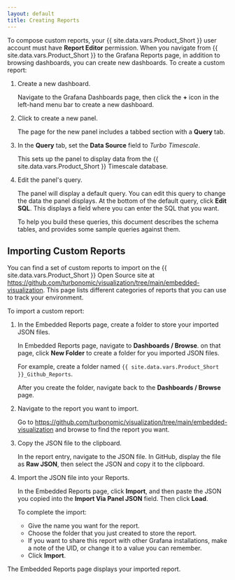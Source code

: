 ```yaml
---
layout: default
title: Creating Reports
---
```


To compose custom reports, your {{ site.data.vars.Product_Short }} user account must have 
**Report Editor** permission. When you navigate from {{ site.data.vars.Product_Short }} to the 
Grafana Reports page, in addition to browsing dashboards, you can create new dashboards. To 
create a custom report:

1. Create a new dashboard.
   
   Navigate to the Grafana Dashboards page, then click the **+** icon in the left-hand 
   menu bar to create a new dashboard.
   
2. Click to create a new panel.
   
   The page for the new panel includes a tabbed section with a **Query** tab.
   
3. In the **Query** tab, set the **Data Source** field to _Turbo Timescale_.
   
   This sets up the panel to display data from the {{ site.data.vars.Product_Short }} Timescale database.
   
4. Edit the panel's query.

   The panel will display a default query.  You can edit this query to change the data the panel displays.
   At the bottom of the default query, click <b>Edit SQL</b>. This displays a field where you can enter the SQL that you want.
   
   To help you build these queries, this document describes the schema tables, and provides some sample queries against them.
   


<h2>Importing Custom Reports</h2>

You can find a set of custom reports to import on the {{ site.data.vars.Product_Short }} 
Open Source site at 
<a href="https://github.com/turbonomic/visualization/tree/main/embedded-visualization"
target="_blank">https://github.com/turbonomic/visualization/tree/main/embedded-visualization</a>. 
This page lists different categories of reports that you can use to track your environment.

To import a custom report:


1. In the Embedded Reports page, create a folder to store your imported JSON files.  
   
    In Embedded Reports page, navigate to **Dashboards / Browse**. on that page, 
    click <b>New Folder</b> to create a folder for you imported JSON files.    
    
    For example, create a folder named `{{ site.data.vars.Product_Short }}_Github_Reports`.  
    
    After you create the folder, navigate back to the **Dashboards / Browse** page.

2. Navigate to the report you want to import.  
   
   Go to <a href="https://github.com/turbonomic/visualization/tree/main/embedded-visualization" 
   target="_blank">https://github.com/turbonomic/visualization/tree/main/embedded-visualization</a> and browse 
   to find the report you want.
   
3. Copy the JSON file to the clipboard.

   In the report entry, navigate to the JSON file. In GitHub, display the file as **Raw JSON**, then 
   select the JSON and copy it to the clipboard.

4. Import the JSON file into your Reports.
   
   In the Embedded Reports page, click **Import**, and then paste the JSON you copied into the 
   **Import Via Panel JSON** field.  Then click **Load**.
   
   To complete the import:
   
   - Give the name you want for the report.
   - Choose the folder that you just created to store the report.
   - If you want to share this report with other Grafana installations, make a note of the UID, or change it to a value you can remember.
   - Click **Import**.


The Embedded Reports page displays your imported report.

